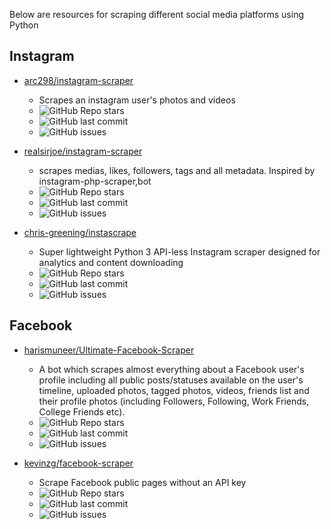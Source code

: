 Below are resources for scraping different social media platforms using Python 

## Instagram 

* [arc298/instagram-scraper](https://github.com/arc298/instagram-scraper)
  * Scrapes an instagram user's photos and videos
  * <img alt="GitHub Repo stars" src="https://img.shields.io/github/stars/arc298/instagram-scraper?style=social">
  * <img alt="GitHub last commit" src="https://img.shields.io/github/last-commit/arc298/instagram-scraper">
  * <img alt="GitHub issues" src="https://img.shields.io/github/issues/arc298/instagram-scraper">

* [realsirjoe/instagram-scraper](https://github.com/realsirjoe/instagram-scraper)
  * scrapes medias, likes, followers, tags and all metadata. Inspired by instagram-php-scraper,bot
  * <img alt="GitHub Repo stars" src="https://img.shields.io/github/stars/realsirjoe/instagram-scraper?style=social">
  * <img alt="GitHub last commit" src="https://img.shields.io/github/last-commit/realsirjoe/instagram-scraper">
  * <img alt="GitHub issues" src="https://img.shields.io/github/issues/realsirjoe/instagram-scraper">
  
* [chris-greening/instascrape](https://github.com/chris-greening/instascrape)
  * Super lightweight Python 3 API-less Instagram scraper designed for analytics and content downloading
  * <img alt="GitHub Repo stars" src="https://img.shields.io/github/stars/chris-greening/instascrape?style=social">
  * <img alt="GitHub last commit" src="https://img.shields.io/github/last-commit/chris-greening/instascrape">
  * <img alt="GitHub issues" src="https://img.shields.io/github/issues/chris-greening/instascrape">

## Facebook 

* [harismuneer/Ultimate-Facebook-Scraper](https://github.com/harismuneer/Ultimate-Facebook-Scraper)
  *  A bot which scrapes almost everything about a Facebook user's profile including all public posts/statuses available on the user's timeline, uploaded photos, tagged photos, videos, friends list and their profile photos (including Followers, Following, Work Friends, College Friends etc).
  * <img alt="GitHub Repo stars" src="https://img.shields.io/github/stars/harismuneer/Ultimate-Facebook-Scraper?style=social">
  * <img alt="GitHub last commit" src="https://img.shields.io/github/last-commit/harismuneer/Ultimate-Facebook-Scraper">
  * <img alt="GitHub issues" src="https://img.shields.io/github/issues/harismuneer/Ultimate-Facebook-Scraper">

* [kevinzg/facebook-scraper](https://github.com/kevinzg/facebook-scraper)
  * Scrape Facebook public pages without an API key
  * <img alt="GitHub Repo stars" src="https://img.shields.io/github/stars/kevinzg/facebook-scraper?style=social">
  * <img alt="GitHub last commit" src="https://img.shields.io/github/last-commit/kevinzg/facebook-scraper">
  * <img alt="GitHub issues" src="https://img.shields.io/github/issues/kevinzg/facebook-scraper">
